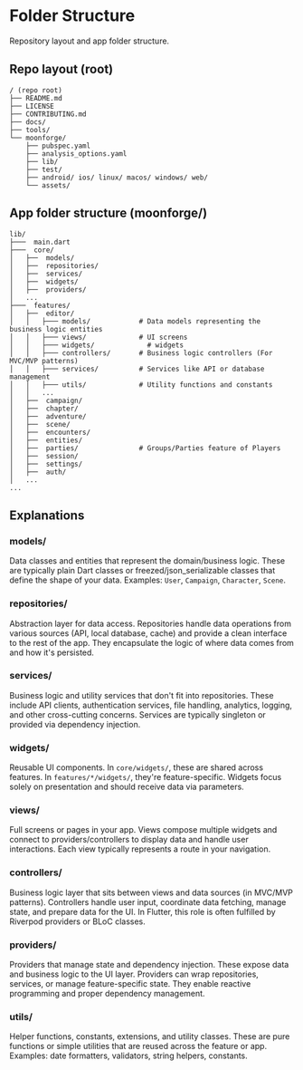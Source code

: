 # Folder Structure

Repository layout and app folder structure.

## Repo layout (root)

```
/ (repo root)
├── README.md
├── LICENSE
├── CONTRIBUTING.md
├── docs/
├── tools/
└── moonforge/
    ├── pubspec.yaml
    ├── analysis_options.yaml
    ├── lib/
    ├── test/
    ├── android/ ios/ linux/ macos/ windows/ web/
    └── assets/
```

## App folder structure (moonforge/)

```
lib/
├───  main.dart
├───  core/
│   ├──  models/
│   ├──  repositories/
│   ├──  services/
│   ├──  widgets/
│   ├──  providers/
│   ...
├───  features/
│   ├──  editor/
│   │   ├─── models/            # Data models representing the business logic entities
│   │   ├─── views/             # UI screens
│   │   ├─── widgets/             # widgets
│   │   ├─── controllers/       # Business logic controllers (For MVC/MVP patterns)
│   │   ├─── services/          # Services like API or database management
│   │   ├─── utils/             # Utility functions and constants
│   │   ...
│   ├──  campaign/
│   ├──  chapter/
│   ├──  adventure/
│   ├──  scene/
│   ├──  encounters/
│   ├──  entities/
│   ├──  parties/               # Groups/Parties feature of Players
│   ├──  session/
│   ├──  settings/
│   ├──  auth/
│   ...
...
```

## Explanations

### models/

Data classes and entities that represent the domain/business logic. These are typically plain Dart classes or freezed/json_serializable classes that define the shape of your data.
Examples: `User`, `Campaign`, `Character`, `Scene`.

### repositories/

Abstraction layer for data access. Repositories handle data operations from various sources (API, local database, cache) and provide a clean interface to the rest of the app. They
encapsulate the logic of where data comes from and how it's persisted.

### services/

Business logic and utility services that don't fit into repositories. These include API clients, authentication services, file handling, analytics, logging, and other cross-cutting
concerns. Services are typically singleton or provided via dependency injection.

### widgets/

Reusable UI components. In `core/widgets/`, these are shared across features. In `features/*/widgets/`, they're feature-specific. Widgets focus solely on presentation and should
receive data via parameters.

### views/

Full screens or pages in your app. Views compose multiple widgets and connect to providers/controllers to display data and handle user interactions. Each view typically represents
a route in your navigation.

### controllers/

Business logic layer that sits between views and data sources (in MVC/MVP patterns). Controllers handle user input, coordinate data fetching, manage state, and prepare data for the
UI. In Flutter, this role is often fulfilled by Riverpod providers or BLoC classes.

### providers/

Providers that manage state and dependency injection. These expose data and business logic to the UI layer. Providers can wrap repositories, services, or manage feature-specific
state. They enable reactive programming and proper dependency management.

### utils/

Helper functions, constants, extensions, and utility classes. These are pure functions or simple utilities that are reused across the feature or app. Examples: date formatters,
validators, string helpers, constants.
